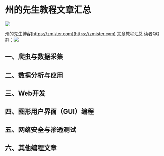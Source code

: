 # 州的先生教程文章汇总

![](https://zmister.com/wp-content/uploads/2018/06/博客登录logo.png)

州的先生博客[https://zmister.com](https://zmister.com) 文章教程汇总
读者QQ群：<a target="_blank" href="//shang.qq.com/wpa/qunwpa?idkey=ae08fa9eb24b5b80812e947be49deb8ae87985f09e7d4bbe905f49db4b2e24cf"><img border="0" src="//pub.idqqimg.com/wpa/images/group.png"></a>
## 一、爬虫与数据采集
## 二、数据分析与应用
## 三、Web开发
## 四、图形用户界面（GUI）编程
## 五、网络安全与渗透测试
## 六、其他编程文章
